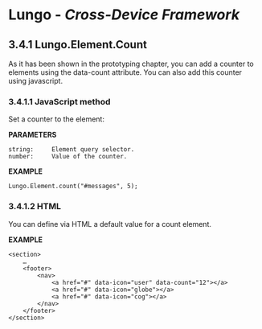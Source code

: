 Lungo - *Cross-Device Framework*
================================

## 3.4.1 Lungo.Element.Count
As it has been shown in the prototyping chapter, you can add a counter to elements using the data-count attribute. You can also add this counter using javascript.


### 3.4.1.1 JavaScript method
Set a counter to the element:

**PARAMETERS**

```
string:		Element query selector.
number:		Value of the counter.
```

**EXAMPLE**

```
Lungo.Element.count("#messages", 5);
```


### 3.4.1.2 HTML
You can define via HTML a default value for a count element.

**EXAMPLE**

```
<section>
	…
	<footer>
		<nav>
			<a href="#" data-icon="user" data-count="12"></a>
			<a href="#" data-icon="globe"></a>
			<a href="#" data-icon="cog"></a>
		</nav>
	</footer>
</section>
```
